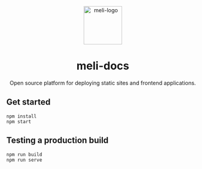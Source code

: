<p align="center">
  <a href="https://meli.sh">
    <img alt="meli-logo" src="https://raw.githubusercontent.com/gomeli/meli-brand/latest/logo/meli-logo-circle-black.svg" width="100"/>
  </a>
</p>
<h1 align="center">meli-docs</h1>
<p align="center">Open source platform for deploying static sites and frontend applications.</p>

## Get started

```
npm install
npm start
```

## Testing a production build

```
npm run build
npm run serve
```
